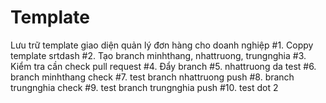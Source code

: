 # Template
Lưu trữ template giao diện quản lý đơn hàng cho doanh nghiệp
#1. Coppy template srtdash
#2. Tạo branch minhthang, nhattruong, trungnghia
#3. Kiểm tra cần check pull request
#4. Đẩy branch
#5. nhattruong da test
#6. branch minhthang check
#7. test branch nhattruong push 
#8. branch trungnghia check
#9. test branch trungnghia push 
#10. test dot 2
